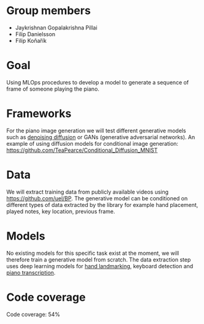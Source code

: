 # Group members
- Jaykrishnan Gopalakrishna Pillai
- Filip Danielsson
- Filip Koňařík

# Goal 
Using MLOps procedures to develop a model to generate a sequence of frame of someone playing the piano.

# Frameworks
For the piano image generation we will test different generative models such as [denoising diffusion](https://github.com/lucidrains/denoising-diffusion-pytorch) or GANs (generative adversarial networks).
An example of using diffusion models for conditional image generation: https://github.com/TeaPearce/Conditional_Diffusion_MNIST


# Data
We will extract training data from publicly available videos using https://github.com/uel/BP. The generative model can be conditioned on different types of data extracted by the library for example hand placement, played notes, key location, previous frame. 

# Models
No existing models for this specific task exist at the moment, we will therefore train a generative model from scratch. The data extraction step uses deep learning models for [hand landmarking](https://developers.google.com/mediapipe/solutions/vision/hand_landmarker), keyboard detection and [piano transcription](https://github.com/bytedance/piano_transcription).

# Code coverage
Code coverage: 54%
